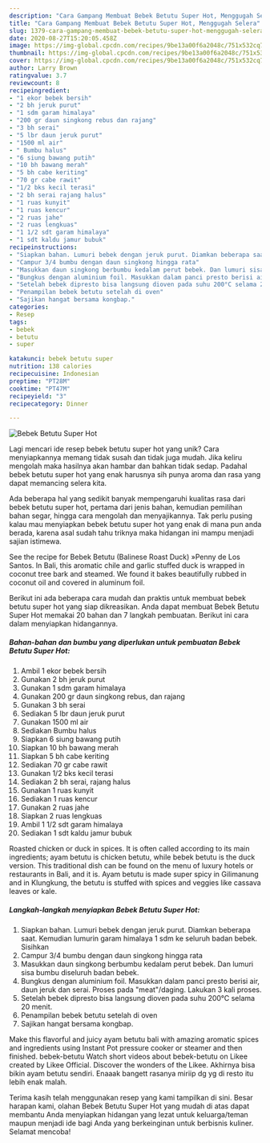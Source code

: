 ```yaml
---
description: "Cara Gampang Membuat Bebek Betutu Super Hot, Menggugah Selera"
title: "Cara Gampang Membuat Bebek Betutu Super Hot, Menggugah Selera"
slug: 1379-cara-gampang-membuat-bebek-betutu-super-hot-menggugah-selera
date: 2020-08-27T15:20:05.458Z
image: https://img-global.cpcdn.com/recipes/9be13a00f6a2048c/751x532cq70/bebek-betutu-super-hot-foto-resep-utama.jpg
thumbnail: https://img-global.cpcdn.com/recipes/9be13a00f6a2048c/751x532cq70/bebek-betutu-super-hot-foto-resep-utama.jpg
cover: https://img-global.cpcdn.com/recipes/9be13a00f6a2048c/751x532cq70/bebek-betutu-super-hot-foto-resep-utama.jpg
author: Larry Brown
ratingvalue: 3.7
reviewcount: 8
recipeingredient:
- "1 ekor bebek bersih"
- "2 bh jeruk purut"
- "1 sdm garam himalaya"
- "200 gr daun singkong rebus dan rajang"
- "3 bh serai"
- "5 lbr daun jeruk purut"
- "1500 ml air"
- " Bumbu halus"
- "6 siung bawang putih"
- "10 bh bawang merah"
- "5 bh cabe keriting"
- "70 gr cabe rawit"
- "1/2 bks kecil terasi"
- "2 bh serai rajang halus"
- "1 ruas kunyit"
- "1 ruas kencur"
- "2 ruas jahe"
- "2 ruas lengkuas"
- "1 1/2 sdt garam himalaya"
- "1 sdt kaldu jamur bubuk"
recipeinstructions:
- "Siapkan bahan. Lumuri bebek dengan jeruk purut. Diamkan beberapa saat. Kemudian lumurin garam himalaya 1 sdm ke seluruh badan bebek. Sisihkan"
- "Campur 3/4 bumbu dengan daun singkong hingga rata"
- "Masukkan daun singkong berbumbu kedalam perut bebek. Dan lumuri sisa bumbu diseluruh badan bebek."
- "Bungkus dengan aluminium foil. Masukkan dalam panci presto berisi air, daun jeruk dan serai. Proses pada &#34;meat&#34;/daging. Lakukan 3 kali proses."
- "Setelah bebek dipresto bisa langsung dioven pada suhu 200°C selama 20 menit."
- "Penampilan bebek betutu setelah di oven"
- "Sajikan hangat bersama kongbap."
categories:
- Resep
tags:
- bebek
- betutu
- super

katakunci: bebek betutu super 
nutrition: 138 calories
recipecuisine: Indonesian
preptime: "PT28M"
cooktime: "PT47M"
recipeyield: "3"
recipecategory: Dinner

---
```



![Bebek Betutu Super Hot](https://img-global.cpcdn.com/recipes/9be13a00f6a2048c/751x532cq70/bebek-betutu-super-hot-foto-resep-utama.jpg)

Lagi mencari ide resep bebek betutu super hot yang unik? Cara menyiapkannya memang tidak susah dan tidak juga mudah. Jika keliru mengolah maka hasilnya akan hambar dan bahkan tidak sedap. Padahal bebek betutu super hot yang enak harusnya sih punya aroma dan rasa yang dapat memancing selera kita.

Ada beberapa hal yang sedikit banyak mempengaruhi kualitas rasa dari bebek betutu super hot, pertama dari jenis bahan, kemudian pemilihan bahan segar, hingga cara mengolah dan menyajikannya. Tak perlu pusing kalau mau menyiapkan bebek betutu super hot yang enak di mana pun anda berada, karena asal sudah tahu triknya maka hidangan ini mampu menjadi sajian istimewa.

See the recipe for Bebek Betutu (Balinese Roast Duck) »Penny de Los Santos. In Bali, this aromatic chile and garlic stuffed duck is wrapped in coconut tree bark and steamed. We found it bakes beautifully rubbed in coconut oil and covered in aluminum foil.


Berikut ini ada beberapa cara mudah dan praktis untuk membuat bebek betutu super hot yang siap dikreasikan. Anda dapat membuat Bebek Betutu Super Hot memakai 20 bahan dan 7 langkah pembuatan. Berikut ini cara dalam menyiapkan hidangannya.

<!--inarticleads1-->

##### Bahan-bahan dan bumbu yang diperlukan untuk pembuatan Bebek Betutu Super Hot:

1. Ambil 1 ekor bebek bersih
1. Gunakan 2 bh jeruk purut
1. Gunakan 1 sdm garam himalaya
1. Gunakan 200 gr daun singkong rebus, dan rajang
1. Gunakan 3 bh serai
1. Sediakan 5 lbr daun jeruk purut
1. Gunakan 1500 ml air
1. Sediakan  Bumbu halus
1. Siapkan 6 siung bawang putih
1. Siapkan 10 bh bawang merah
1. Siapkan 5 bh cabe keriting
1. Sediakan 70 gr cabe rawit
1. Gunakan 1/2 bks kecil terasi
1. Sediakan 2 bh serai, rajang halus
1. Gunakan 1 ruas kunyit
1. Sediakan 1 ruas kencur
1. Gunakan 2 ruas jahe
1. Siapkan 2 ruas lengkuas
1. Ambil 1 1/2 sdt garam himalaya
1. Sediakan 1 sdt kaldu jamur bubuk


Roasted chicken or duck in spices. It is often called according to its main ingredients; ayam betutu is chicken betutu, while bebek betutu is the duck version. This traditional dish can be found on the menu of luxury hotels or restaurants in Bali, and it is. Ayam betutu is made super spicy in Gilimanung and in Klungkung, the betutu is stuffed with spices and veggies like cassava leaves or kale. 

<!--inarticleads2-->

##### Langkah-langkah menyiapkan Bebek Betutu Super Hot:

1. Siapkan bahan. Lumuri bebek dengan jeruk purut. Diamkan beberapa saat. Kemudian lumurin garam himalaya 1 sdm ke seluruh badan bebek. Sisihkan
1. Campur 3/4 bumbu dengan daun singkong hingga rata
1. Masukkan daun singkong berbumbu kedalam perut bebek. Dan lumuri sisa bumbu diseluruh badan bebek.
1. Bungkus dengan aluminium foil. Masukkan dalam panci presto berisi air, daun jeruk dan serai. Proses pada &#34;meat&#34;/daging. Lakukan 3 kali proses.
1. Setelah bebek dipresto bisa langsung dioven pada suhu 200°C selama 20 menit.
1. Penampilan bebek betutu setelah di oven
1. Sajikan hangat bersama kongbap.


Make this flavorful and juicy ayam betutu bali with amazing aromatic spices and ingredients using Instant Pot pressure cooker or steamer and then finished. bebek-betutu Watch short videos about bebek-betutu on Likee created by Likee Official. Discover the wonders of the Likee. Akhirnya bisa bikin ayam betutu sendiri. Enaaak bangett rasanya miriip dg yg di resto itu lebih enak malah. 

Terima kasih telah menggunakan resep yang kami tampilkan di sini. Besar harapan kami, olahan Bebek Betutu Super Hot yang mudah di atas dapat membantu Anda menyiapkan hidangan yang lezat untuk keluarga/teman maupun menjadi ide bagi Anda yang berkeinginan untuk berbisnis kuliner. Selamat mencoba!

